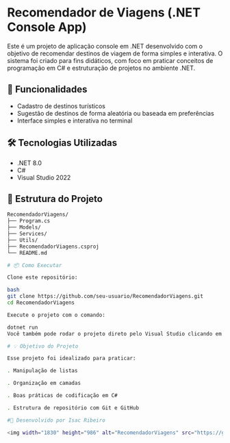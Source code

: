 # Recomendador de Viagens (.NET Console App)

Este é um projeto de aplicação console em .NET desenvolvido com o objetivo de recomendar destinos de viagem de forma simples e interativa. O sistema foi criado para fins didáticos, com foco em praticar conceitos de programação em C# e estruturação de projetos no ambiente .NET.

## 🚀 Funcionalidades

- Cadastro de destinos turísticos
- Sugestão de destinos de forma aleatória ou baseada em preferências
- Interface simples e interativa no terminal

## 🛠️ Tecnologias Utilizadas

- .NET 8.0
- C#
- Visual Studio 2022

## 📁 Estrutura do Projeto

```bash
RecomendadorViagens/
├── Program.cs
├── Models/
├── Services/
├── Utils/
├── RecomendadorViagens.csproj
└── README.md

# 📦 Como Executar

Clone este repositório:

bash
git clone https://github.com/seu-usuario/RecomendadorViagens.git
cd RecomendadorViagens

Execute o projeto com o comando:

dotnet run
Você também pode rodar o projeto direto pelo Visual Studio clicando em F5 ou no botão verde de Run.

# 💡 Objetivo do Projeto

Esse projeto foi idealizado para praticar:

. Manipulação de listas

. Organização em camadas

. Boas práticas de codificação em C#

. Estrutura de repositório com Git e GitHub

#📍 Desenvolvido por Isac Ribeiro

<img width="1830" height="986" alt="RecomendadorViagens" src="https://github.com/user-attachments/assets/69d6debe-ef1b-4b29-a897-b08303d5eaec" />
